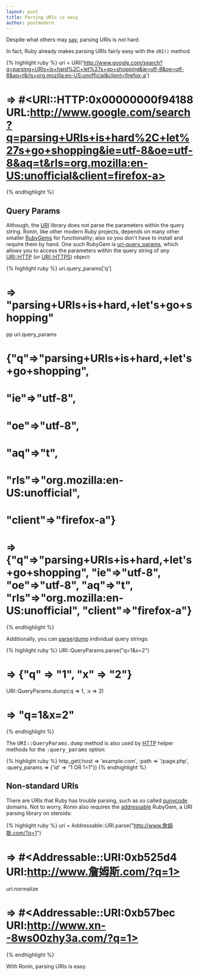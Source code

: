 ```yaml
---
layout: post
title: Parsing URIs is easy
author: postmodern
---
```


Despite what others may [say][1], parsing URIs is _not_ hard.

In fact, Ruby already makes parsing URIs fairly easy with the `URI()` method.

{% highlight ruby %}
uri = URI('http://www.google.com/search?q=parsing+URIs+is+hard%2C+let%27s+go+shopping&ie=utf-8&oe=utf-8&aq=t&rls=org.mozilla:en-US:unofficial&client=firefox-a')
# => #<URI::HTTP:0x00000000f94188 URL:http://www.google.com/search?q=parsing+URIs+is+hard%2C+let%27s+go+shopping&ie=utf-8&oe=utf-8&aq=t&rls=org.mozilla:en-US:unofficial&client=firefox-a>
{% endhighlight %}

## Query Params

Although, the [URI][2] library does not parse the parameters within the query
string. Ronin, like other modern Ruby projects, depends on many other smaller
[RubyGems][3] for functionality; also so you don't have to install and require
them by hand. One such RubyGem is [uri-query_params][4], which allows you to
access the parameters within the query string of _any_ [URI::HTTP][5]
(or [URI::HTTPS][6]) object:

{% highlight ruby %}
uri.query_params['q']
# => "parsing+URIs+is+hard,+let's+go+shopping"
pp uri.query_params
# {"q"=>"parsing+URIs+is+hard,+let's+go+shopping",
#  "ie"=>"utf-8",
#  "oe"=>"utf-8",
#  "aq"=>"t",
#  "rls"=>"org.mozilla:en-US:unofficial",
#  "client"=>"firefox-a"}
# => {"q"=>"parsing+URIs+is+hard,+let's+go+shopping", "ie"=>"utf-8", "oe"=>"utf-8", "aq"=>"t", "rls"=>"org.mozilla:en-US:unofficial", "client"=>"firefox-a"}
{% endhighlight %}

Additionally, you can [parse][7]/[dump][8] individual query strings:

{% highlight ruby %}
URI::QueryParams.parse("q=1&x=2")
# => {"q" => "1", "x" => "2"}
URI::QueryParams.dump(:q => 1, :x => 2)
# => "q=1&x=2"
{% endhighlight %}

<div class="note">
<p>
The <kbd>URI::QueryParams.dump</kbd> method is also used by
<a href="http://ronin-ruby.github.com/docs/ronin-support/Ronin/Network/HTTP.html">HTTP</a>
helper methods for the <kbd>:query_params</kbd> option:
</p>

{% highlight ruby %}
http_get(:host => 'example.com', :path => '/page.php', :query_params => {'id' => "1 OR 1=1"})
{% endhighlight %}
</div>

## Non-standard URIs

There are URIs that Ruby has trouble parsing, such as so called
[punycode][9] domains. Not to worry, Ronin also requires the
[addressable][10] RubyGem, a URI parsing library on steroids:

{% highlight ruby %}
uri = Addressable::URI.parse("http://www.詹姆斯.com/?q=1")
# => #<Addressable::URI:0xb525d4 URI:http://www.詹姆斯.com/?q=1>
uri.normalize
# => #<Addressable::URI:0xb57bec URI:http://www.xn--8ws00zhy3a.com/?q=1>
{% endhighlight %}

With Ronin, parsing URIs is easy.

[1]: https://community.rapid7.com/community/metasploit/blog/2012/03/12/uri-parsing-its-harder-than-you-think
[2]: http://rubydoc.info/stdlib/uri
[3]: http://rubygems.org/
[4]: https://github.com/postmodern/uri-query_params#readme
[5]: http://rubydoc.info/stdlib/uri/1.9.2/URI/HTTP
[6]: http://rubydoc.info/stdlib/uri/1.9.2/URI/HTTPS
[7]: http://rubydoc.info/gems/uri-query_params/URI/QueryParams#parse-class_method
[8]: http://rubydoc.info/gems/uri-query_params/URI/QueryParams#dump-class_method
[9]: http://en.wikipedia.org/wiki/Punycode
[10]: https://github.com/sporkmonger/addressable#readme
